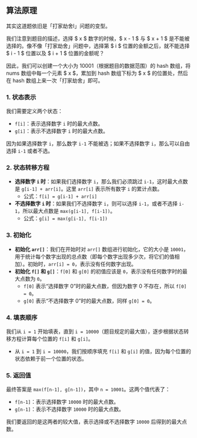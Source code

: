 ## 算法原理

其实这道题依旧是「打家劫舍I」问题的变型。   

我们注意到题目的描述，选择 $ x $ 数字的时候，$ x - 1 $ 与 $ x + 1 $ 是不能被选择的。像不像「打家劫舍」问题中，选择第 $ i $ 位置的金额之后，就不能选择 $ i - 1 $ 位置以及 $ i + 1 $ 位置的金额呢？ 

因此，我们可以创建一个大小为 10001（根据题目的数据范围）的 hash 数组，将 nums 数组中每一个元素 $ x $，累加到 hash 数组下标为 $ x $ 的位置处，然后在 hash 数组上来一次「打家劫舍」即可。

### 1. 状态表示

我们需要定义两个状态：

-   `f[i]`：表示选择数字 `i` 时的最大点数。
-   `g[i]`：表示不选择数字 `i` 时的最大点数。

因为如果选择数字 `i`，那么数字 `i-1` 不能被选；如果不选择数字 `i`，那么可以自由选择 `i-1` 或者不选。

### 2. 状态转移方程

-   **选择数字 `i` 时**：如果我们选择数字 `i`，那么我们必须跳过 `i-1`，这时最大点数是 `g[i-1] + arr[i]`。这里 `arr[i]` 表示所有数字 `i` 的累计点数。
    -   公式：`f[i] = g[i-1] + arr[i]`
-   **不选择数字 `i` 时**：如果我们不选择数字 `i`，则可以选择 `i-1`，或者不选择 `i-1`，所以最大点数是 `max(g[i-1], f[i-1])`。
    -   公式：`g[i] = max(g[i-1], f[i-1])`

### 3. 初始化

-   **初始化 `arr[]`**：我们在开始时对 `arr[]` 数组进行初始化，它的大小是 `10001`，用于统计每个数字出现的总点数（即每个数字出现多少次，将它们的值相加）。初始时，`arr[i] = 0`，表示没有任何数字出现。
-   **初始化 `f[]` 和 `g[]`**：`f[0]` 和 `g[0]` 的初值应该是 `0`，表示没有任何数字时的最大点数为 `0`。
    -   `f[0]` 表示“选择数字 0”时的最大点数，但因为数字 0 不存在，所以 `f[0] = 0`。
    -   `g[0]` 表示“不选择数字 0”时的最大点数，同样 `g[0] = 0`。

### 4. 填表顺序

我们从 `i = 1` 开始填表，直到 `i = 10000`（题目规定的最大值），逐步根据状态转移方程计算每个位置的 `f[i]` 和 `g[i]`。

-   从 `i = 1` 到 `i = 10000`，我们按顺序填充 `f[i]` 和 `g[i]` 的值，因为每个位置的状态依赖于前一个位置的状态。

### 5. 返回值

最终答案是 `max(f[n-1], g[n-1])`，其中 `n = 10001`。这两个值代表了：

-   `f[n-1]`：表示选择数字 `10000` 时的最大点数。
-   `g[n-1]`：表示不选择数字 `10000` 时的最大点数。

我们要返回的是这两者的较大值，表示选择或不选择数字 `10000` 后得到的最大点数。